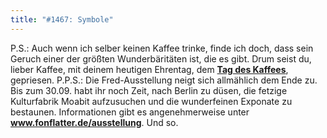 ```yaml
---
title: "#1467: Symbole"
---
```


P.S.: 
Auch wenn ich selber keinen Kaffee trinke, finde ich doch, dass sein Geruch einer der größten Wunderbäritäten ist, die es gibt. Drum seist du, lieber Kaffee, mit deinem heutigen Ehrentag, dem <a href="http://www.fonflatter.de/kalender"><strong>Tag des Kaffees</strong></a>, gepriesen.
P.P.S.:
Die Fred-Ausstellung neigt sich allmählich dem Ende zu. Bis zum 30.09. habt ihr noch Zeit, nach Berlin zu düsen, die fetzige Kulturfabrik Moabit aufzusuchen und die wunderfeinen Exponate zu bestaunen. 
Informationen gibt es angenehmerweise unter
<a href="http://www.fonflatter.de/ausstellung"><strong>www.fonflatter.de/ausstellung</strong></a>.
Und so.
